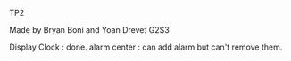TP2

Made by Bryan Boni and Yoan Drevet G2S3

Display Clock : done.
alarm center : can add alarm but can't remove them.